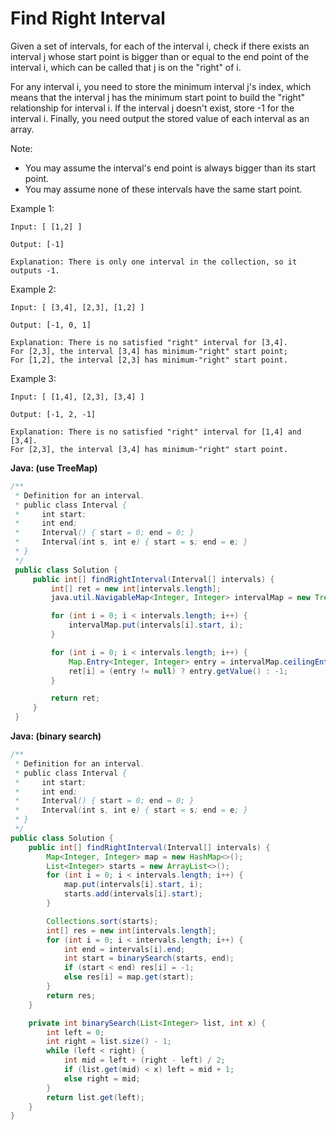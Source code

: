 # Find Right Interval

Given a set of intervals, for each of the interval i, check if there exists an interval j whose start point is bigger than or equal to the end point of the interval i, which can be called that j is on the "right" of i.

For any interval i, you need to store the minimum interval j's index, which means that the interval j has the minimum start point to build the "right" relationship for interval i. If the interval j doesn't exist, store -1 for the interval i. Finally, you need output the stored value of each interval as an array.

Note:

- You may assume the interval's end point is always bigger than its start point.
- You may assume none of these intervals have the same start point.

Example 1:

    Input: [ [1,2] ]

    Output: [-1]

    Explanation: There is only one interval in the collection, so it outputs -1.

Example 2:

    Input: [ [3,4], [2,3], [1,2] ]

    Output: [-1, 0, 1]

    Explanation: There is no satisfied "right" interval for [3,4].
    For [2,3], the interval [3,4] has minimum-"right" start point;
    For [1,2], the interval [2,3] has minimum-"right" start point.

Example 3:

    Input: [ [1,4], [2,3], [3,4] ]

    Output: [-1, 2, -1]

    Explanation: There is no satisfied "right" interval for [1,4] and [3,4].
    For [2,3], the interval [3,4] has minimum-"right" start point.

**Java: (use TreeMap)**
```java
/**
 * Definition for an interval.
 * public class Interval {
 *     int start;
 *     int end;
 *     Interval() { start = 0; end = 0; }
 *     Interval(int s, int e) { start = s; end = e; }
 * }
 */
 public class Solution {
     public int[] findRightInterval(Interval[] intervals) {
         int[] ret = new int[intervals.length];
         java.util.NavigableMap<Integer, Integer> intervalMap = new TreeMap<>();

         for (int i = 0; i < intervals.length; i++) {
             intervalMap.put(intervals[i].start, i);
         }

         for (int i = 0; i < intervals.length; i++) {
             Map.Entry<Integer, Integer> entry = intervalMap.ceilingEntry(intervals[i].end);
             ret[i] = (entry != null) ? entry.getValue() : -1;
         }

         return ret;
     }
 }
```

**Java: (binary search)**
```java
/**
 * Definition for an interval.
 * public class Interval {
 *     int start;
 *     int end;
 *     Interval() { start = 0; end = 0; }
 *     Interval(int s, int e) { start = s; end = e; }
 * }
 */
public class Solution {
    public int[] findRightInterval(Interval[] intervals) {
        Map<Integer, Integer> map = new HashMap<>();
        List<Integer> starts = new ArrayList<>();
        for (int i = 0; i < intervals.length; i++) {
            map.put(intervals[i].start, i);
            starts.add(intervals[i].start);
        }

        Collections.sort(starts);
        int[] res = new int[intervals.length];
        for (int i = 0; i < intervals.length; i++) {
            int end = intervals[i].end;
            int start = binarySearch(starts, end);
            if (start < end) res[i] = -1;
            else res[i] = map.get(start);
        }
        return res;
    }

    private int binarySearch(List<Integer> list, int x) {
        int left = 0;
        int right = list.size() - 1;
        while (left < right) {
            int mid = left + (right - left) / 2;
            if (list.get(mid) < x) left = mid + 1;
            else right = mid;
        }
        return list.get(left);
    }
}
```
